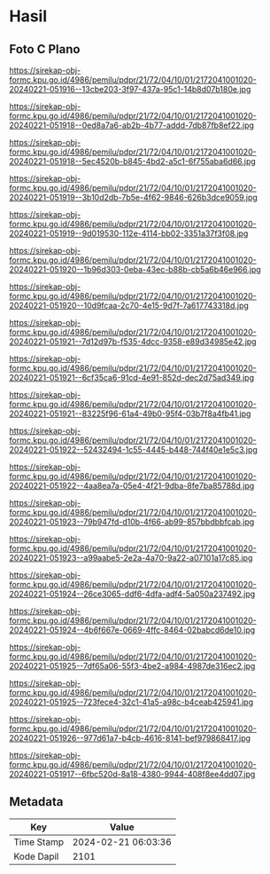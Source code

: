 # Hasil

## Foto C Plano

https://sirekap-obj-formc.kpu.go.id/4986/pemilu/pdpr/21/72/04/10/01/2172041001020-20240221-051916--13cbe203-3f97-437a-95c1-14b8d07b180e.jpg

https://sirekap-obj-formc.kpu.go.id/4986/pemilu/pdpr/21/72/04/10/01/2172041001020-20240221-051918--0ed8a7a6-ab2b-4b77-addd-7db87fb8ef22.jpg

https://sirekap-obj-formc.kpu.go.id/4986/pemilu/pdpr/21/72/04/10/01/2172041001020-20240221-051918--5ec4520b-b845-4bd2-a5c1-6f755aba6d66.jpg

https://sirekap-obj-formc.kpu.go.id/4986/pemilu/pdpr/21/72/04/10/01/2172041001020-20240221-051919--3b10d2db-7b5e-4f62-9846-626b3dce9059.jpg

https://sirekap-obj-formc.kpu.go.id/4986/pemilu/pdpr/21/72/04/10/01/2172041001020-20240221-051919--9d019530-112e-4114-bb02-3351a37f3f08.jpg

https://sirekap-obj-formc.kpu.go.id/4986/pemilu/pdpr/21/72/04/10/01/2172041001020-20240221-051920--1b96d303-0eba-43ec-b88b-cb5a6b46e966.jpg

https://sirekap-obj-formc.kpu.go.id/4986/pemilu/pdpr/21/72/04/10/01/2172041001020-20240221-051920--10d9fcaa-2c70-4e15-9d7f-7a617743318d.jpg

https://sirekap-obj-formc.kpu.go.id/4986/pemilu/pdpr/21/72/04/10/01/2172041001020-20240221-051921--7d12d97b-f535-4dcc-9358-e89d34985e42.jpg

https://sirekap-obj-formc.kpu.go.id/4986/pemilu/pdpr/21/72/04/10/01/2172041001020-20240221-051921--6cf35ca6-91cd-4e91-852d-dec2d75ad349.jpg

https://sirekap-obj-formc.kpu.go.id/4986/pemilu/pdpr/21/72/04/10/01/2172041001020-20240221-051921--83225f96-61a4-49b0-95f4-03b7f8a4fb41.jpg

https://sirekap-obj-formc.kpu.go.id/4986/pemilu/pdpr/21/72/04/10/01/2172041001020-20240221-051922--52432494-1c55-4445-b448-744f40e1e5c3.jpg

https://sirekap-obj-formc.kpu.go.id/4986/pemilu/pdpr/21/72/04/10/01/2172041001020-20240221-051922--4aa8ea7a-05e4-4f21-9dba-8fe7ba85788d.jpg

https://sirekap-obj-formc.kpu.go.id/4986/pemilu/pdpr/21/72/04/10/01/2172041001020-20240221-051923--79b947fd-d10b-4f66-ab99-857bbdbbfcab.jpg

https://sirekap-obj-formc.kpu.go.id/4986/pemilu/pdpr/21/72/04/10/01/2172041001020-20240221-051923--a99aabe5-2e2a-4a70-9a22-a07101a17c85.jpg

https://sirekap-obj-formc.kpu.go.id/4986/pemilu/pdpr/21/72/04/10/01/2172041001020-20240221-051924--26ce3065-ddf6-4dfa-adf4-5a050a237492.jpg

https://sirekap-obj-formc.kpu.go.id/4986/pemilu/pdpr/21/72/04/10/01/2172041001020-20240221-051924--4b6f667e-0669-4ffc-8464-02babcd6de10.jpg

https://sirekap-obj-formc.kpu.go.id/4986/pemilu/pdpr/21/72/04/10/01/2172041001020-20240221-051925--7df65a06-55f3-4be2-a984-4987de316ec2.jpg

https://sirekap-obj-formc.kpu.go.id/4986/pemilu/pdpr/21/72/04/10/01/2172041001020-20240221-051925--723fece4-32c1-41a5-a98c-b4ceab425941.jpg

https://sirekap-obj-formc.kpu.go.id/4986/pemilu/pdpr/21/72/04/10/01/2172041001020-20240221-051926--977d61a7-b4cb-4616-8141-bef979868417.jpg

https://sirekap-obj-formc.kpu.go.id/4986/pemilu/pdpr/21/72/04/10/01/2172041001020-20240221-051917--6fbc520d-8a18-4380-9944-408f8ee4dd07.jpg


## Metadata

| Key        | Value               |
| ---------- | ------------------- |
| Time Stamp | 2024-02-21 06:03:36 |
| Kode Dapil | 2101                |



